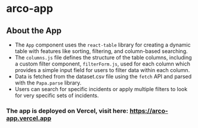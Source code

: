 # arco-app

## About the App

- The `App` component uses the `react-table` library for creating a dynamic table with features like sorting, filtering, and column-based searching.
- The `columns.js` file defines the structure of the table columns, including a custom filter component, `filterForm.js`, used for each column which provides a simple input field for users to filter data within each column.
- Data is fetched from the dataset.csv file using the `fetch` API and parsed with the `Papa.parse` library.
- Users can search for specific incidents or apply multiple filters to look for very specific sets of incidents.

### The app is deployed on Vercel, visit here: https://arco-app.vercel.app
